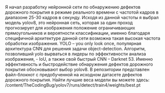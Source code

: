 Я начал разработку нейронной сети по обнаружению дефектов дорожного покрытия в режиме реального времени с частотой кадров в диапазоне 25-30 кадров в секунду. 
Исходя из данной частоты я выбрал модель yolov8, это нейронная сеть, которая за один проход прогнозирует для изображения положение ограничивающих прямоугольников и вероятности классификации, именно благодаря специфичной архитектуре данной сети возможна такая высокая частота обработки изображения. 
YOLO – you only look once, популярная архитектура CNN для решения задачи object-detection. 
Алгоритм, позволивший yolo вырваться в лидеры по эффективности анализа изображения, - IoU, а также свой быстрый СNN – Darknet 53. 
Именно эффективность и быстродействие обнаружения дефектов дорожного покрытия обосновывают выбор yolov8. 
В репозитории представлен файл-блокнот с предобученной на исходном датасете дефектов дорожного покрытия. 
Найти лучшие веса модели вы можете здесь: /content/TheCodingBug/yolov7/runs/detect/train4/weights/best.pt
